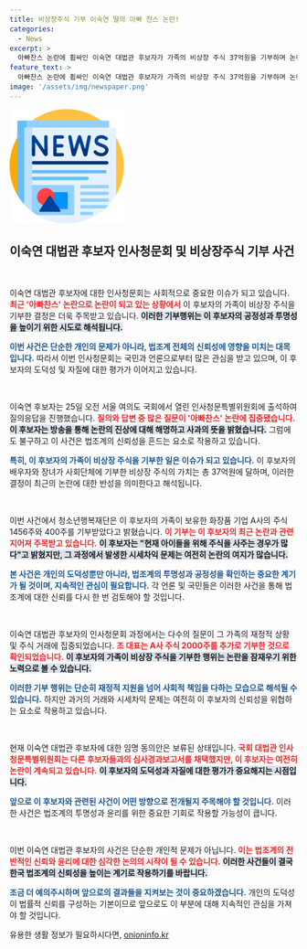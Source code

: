 ```yaml
---
title: 비상장주식 기부 이숙연 딸의 아빠 찬스 논란!
categories:
  - News
excerpt: >
  아빠찬스 논란에 휩싸인 이숙연 대법관 후보자가 가족의 비상장 주식 37억원을 기부하며 논란에 대응했다. 최근 인사청문회에서 드러난 의혹 속, 그녀는 부적절했다며 사과한 바 있다.
feature_text: >
  아빠찬스 논란에 휩싸인 이숙연 대법관 후보자가 가족의 비상장 주식 37억원을 기부하며 논란에 대응했다. 최근 인사청문회에서 드러난 의혹 속, 그녀는 부적절했다며 사과한 바 있다.
image: '/assets/img/newspaper.png'
---
```


<p><img src="/assets/img/newspaper.png" alt="kimp 속보" /></p>

<h2 data-ke-size="size26">이숙연 대법관 후보자 인사청문회 및 비상장주식 기부 사건</h2>

<p data-ke-size="size16">&nbsp;</p>

<p>이숙연 대법관 후보자에 대한 인사청문회는 사회적으로 중요한 이슈가 되고 있습니다. <b><span style="color: #ee2323;">최근 '아빠찬스' 논란으로 논란이 되고 있는 상황에서</span></b> 이 후보자의 가족이 비상장 주식을 기부한 결정은 더욱 주목받고 있습니다. <b><span style="background-color: #21538527;">이러한 기부행위는 이 후보자의 공정성과 투명성을 높이기 위한 시도로 해석됩니다.</span></b></p>

<p><b><span style="color: #1a5490;">이번 사건은 단순한 개인의 문제가 아니라, 법조계 전체의 신뢰성에 영향을 미치는 대목입니다.</span></b> 따라서 이번 인사청문회는 국민과 언론으로부터 많은 관심을 받고 있으며, 이 후보자의 도덕성 및 자질에 대한 평가가 이어지고 있습니다.</p>

<p data-ke-size="size16">&nbsp;</p>

<p>이숙연 후보자는 25일 오전 서울 여의도 국회에서 열린 인사청문특별위원회에 출석하여 질의응답을 진행했습니다. <b><span style="color: #ee2323;">질의와 답변 중 많은 질문이 '아빠찬스' 논란에 집중됐습니다.</span></b> <b><span style="background-color: #21538527;">이 후보자는 방송을 통해 논란의 진상에 대해 해명하고 사과의 뜻을 밝혔습니다.</span></b> 그럼에도 불구하고 이 사건은 법조계의 신뢰성을 흔드는 요소로 작용하고 있습니다.</p>

<p><b><span style="color: #1a5490;">특히, 이 후보자의 가족이 비상장 주식을 기부한 일은 이슈가 되고 있습니다.</span></b> 이 후보자의 배우자와 장녀가 사회단체에 기부한 비상장 주식의 가치는 총 37억원에 달하며, 이러한 결정이 최근의 논란에 대한 반성을 의미한다고 해석됩니다.</p>

<p data-ke-size="size16">&nbsp;</p>

<p>이번 사건에서 청소년행복재단은 이 후보자의 가족이 보유한 화장품 기업 A사의 주식 1456주와 400주를 기부받았다고 밝혔습니다. <b><span style="color: #ee2323;">이 기부는 이 후보자의 최근 논란과 관련 지어져 주목받고 있습니다.</span></b> <b><span style="background-color: #21538527;">이 후보자는 "현재 아이들을 위해 주식을 사주는 경우가 많다"고 밝혔지만, 그 과정에서 발생한 시세차익 문제는 여전히 논란의 여지가 많습니다.</span></b></p>

<p><b><span style="color: #1a5490;">본 사건은 개인의 도덕성뿐만 아니라, 법조계의 투명성과 공정성을 확인하는 중요한 계기가 될 것이며, 지속적인 관심이 필요합니다.</span></b> 각 언론 및 국민들은 이러한 사건을 통해 법조계에 대한 신뢰를 다시 한 번 검토해야 할 것입니다.</p>

<p data-ke-size="size16">&nbsp;</p>

<p>이숙연 대법관 후보자의 인사청문회 과정에서는 다수의 질문이 그 가족의 재정적 상황 및 주식 거래에 집중되었습니다. <b><span style="color: #ee2323;">조 대표는 A사 주식 2000주를 추가로 기부한 것으로 확인되었습니다.</span></b> <b><span style="background-color: #21538527;">이 후보자의 가족이 비상장 주식을 기부한 행위는 논란을 잠재우기 위한 노력으로 볼 수 있습니다.</span></b></p>

<p><b><span style="color: #1a5490;">이러한 기부 행위는 단순히 재정적 지원을 넘어 사회적 책임을 다하는 모습으로 해석될 수 있습니다.</span></b> 하지만 과거의 거래와 시세차익 문제는 여전히 이 후보자의 신뢰성을 위협하는 요소로 작용하고 있습니다.</p>

<p data-ke-size="size16">&nbsp;</p>

<p>현재 이숙연 대법관 후보자에 대한 임명 동의안은 보류된 상태입니다. <b><span style="color: #ee2323;">국회 대법관 인사청문특별위원회는 다른 후보자들과의 심사경과보고서를 채택했지만, 이 후보자는 여전히 논란이 계속되고 있습니다.</span></b> <b><span style="background-color: #21538527;">이 후보자의 도덕성과 자질에 대한 평가가 중요해지는 시점입니다.</span></b></p>

<p><b><span style="color: #1a5490;">앞으로 이 후보자와 관련된 사건이 어떤 방향으로 전개될지 주목해야 할 것입니다.</span></b> 이러한 사건은 법조계의 투명성과 윤리를 위한 중요한 기회로 작용할 가능성이 큽니다.</p>

<p data-ke-size="size16">&nbsp;</p>

<p>이번 이숙연 대법관 후보자의 사건은 단순한 개인적 문제가 아닙니다. <b><span style="color: #ee2323;">이는 법조계의 전반적인 신뢰와 윤리에 대한 심각한 논의의 시작이 될 수 있습니다.</span></b> <b><span style="background-color: #21538527;">이러한 사건들이 결국 한국 법조계의 신뢰성을 높이는 계기로 작용하기를 바랍니다.</span></b></p>

<p><b><span style="color: #1a5490;">조금 더 예의주시하며 앞으로의 결과들을 지켜보는 것이 중요하겠습니다.</span></b> 개인의 도덕성이 법률적 신뢰를 구성하는 기본이므로 앞으로도 이 부분에 대해 지속적인 관심을 가져야 할 것입니다.</p>
유용한 생활 정보가 필요하시다면, <a href="https://onioninfo.kr" rel="dofollow">onioninfo.kr</a>


